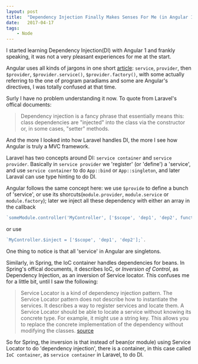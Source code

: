 ```yaml
---
layout: post
title:  "Dependency Injection Finally Makes Senses For Me (in Angular 1)"
date:   2017-04-17
tags:   
    - Node
---
```


I started learning Dependency Injection(DI) with Angular 1 and frankly speaking, it was not a very pleasant experiences for me at the start. 

Angular uses all kinds of jargons in one short [article](https://github.com/angular/angular.js/wiki/Understanding-Dependency-Injection): `service`, `provider`, then `$provider`, `$provider.service()`, `$provider.factory()`, with some actually referring to the one of program paradiams and some are Angular's directives, I was totally confused at that time.

Surly I have no problem understanding it now. To quote from Laravel's offical documents:

> Dependency injection is a fancy phrase that essentially means this: class dependencies are "injected" into the class via the constructor or, in some cases, "setter" methods.

And the more I looked into how Laravel handles DI, the more I see how Angular is truly a MVC framework.

Laravel has two concepts around DI: `service container` and `service provider`. Basically in `service provider` we 'register' (or 'define') a 'service', and use `service container` to do `App::bind` or `App::singleton`, and later Laraval can use type hinting to do DI. 

Angular follows the same concept here: we use `$provide` to define a bunch of 'service', or use its shorcuts(`module.provider`, `module.service` or `module.factory`); later we inject all these dependency with either an array in the callback

```javascript
`someModule.controller('MyController', ['$scope', 'dep1', 'dep2', function($scope, dep1, dep2) {...})` 
```

or use 

```javascript
`MyController.$inject = ['$scope', 'dep1', 'dep2'];`. 
```
One thing to notice is that all 'service' in Angular are singletons.

Similarly, in Spring, the IoC container handles dependencies for beans. In Spring's offical documents, it describes IoC, or *Inversion of Control*, as Dependency Injection, as an inversion of Service locator. This confuses me for a little bit, until I saw the following:

>Service Locator is a kind of dependency injection pattern. The Service Locator pattern does not describe how to instantiate the services. It describes a way to register services and locate them. A Service Locator should be able to locate a service without knowing its concrete type. For example, it might use a string key. This allows you to replace the concrete implementation of the dependency without modifying the classes. [source](https://github.com/dimik/service-locator#description)

So for Spring, the inversion is that instead of bean(or module) using Service Locator to do 'dependency injection', there is a container, in this case called `IoC container`, as `service container` in Laravel, to do DI.



